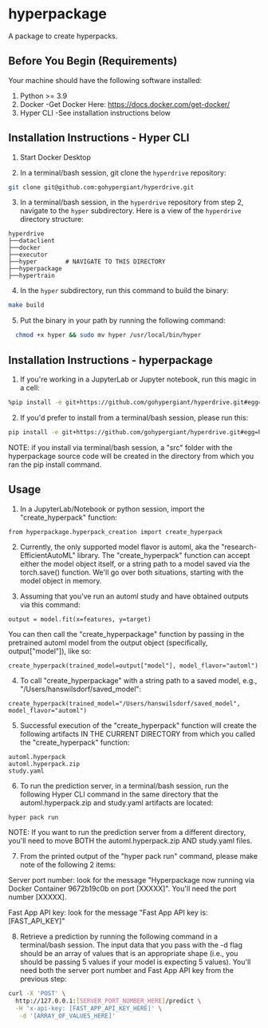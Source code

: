 # hyperpackage

A package to create hyperpacks.

## Before You Begin (Requirements)

Your machine should have the following software installed:

1. Python >= 3.9
2. Docker
   -Get Docker Here: https://docs.docker.com/get-docker/
3. Hyper CLI
   -See installation instructions below

## Installation Instructions - Hyper CLI

1. Start Docker Desktop

2. In a terminal/bash session, git clone the `hyperdrive` repository:

```bash
git clone git@github.com:gohypergiant/hyperdrive.git
```

3. In a terminal/bash session, in the `hyperdrive` repository from step 2, navigate to the `hyper` subdirectory. Here is a view of the `hyperdrive` directory structure:

```
hyperdrive
├──dataclient
├──docker
├──executor
├──hyper        # NAVIGATE TO THIS DIRECTORY
├──hyperpackage
├──hypertrain
```

4. In the `hyper` subdirectory, run this command to build the binary:

```bash
make build
```

5. Put the binary in your path by running the following command:

```bash
  chmod +x hyper && sudo mv hyper /usr/local/bin/hyper
```

## Installation Instructions - hyperpackage

1. If you're working in a JupyterLab or Jupyter notebook, run this magic in a cell:
```bash
%pip install -e git+https://github.com/gohypergiant/hyperdrive.git#egg=hyperpackage\&subdirectory=hyperpackage
```

2. If you'd prefer to install from a terminal/bash session, please run this:
```bash
pip install -e git+https://github.com/gohypergiant/hyperdrive.git#egg=hyperpackage\&subdirectory=hyperpackage
```
NOTE: if you install via terminal/bash session, a "src" folder with the hyperpackage source code will be created in the directory from which you ran the pip install command.

## Usage

1. In a JupyterLab/Notebook or python session, import the "create_hyperpack" function:

```
from hyperpackage.hyperpack_creation import create_hyperpack
```

2. Currently, the only supported model flavor is automl, aka the "research-EfficientAutoML" library. The "create_hyperpack" function can accept either the model object itself, or a string path to a model saved via the torch.save() function. We'll go over both situations, starting with the model object in memory.

3. Assuming that you've run an automl study and have obtained outputs via this command:

```
output = model.fit(x=features, y=target)
```

You can then call the "create_hyperpackage" function by passing in the pretrained automl model from the output object (specifically, output["model"]), like so:

```
create_hyperpack(trained_model=output["model"], model_flavor="automl")
```
 
4. To call "create_hyperpackage" with a string path to a saved model, e.g., "/Users/hanswilsdorf/saved_model":

```
create_hyperpack(trained_model="/Users/hanswilsdorf/saved_model", model_flavor="automl")
```

5. Successful execution of the "create_hyperpack" function will create the following artifacts IN THE CURRENT DIRECTORY from which you called the "create_hyperpack" function:

```
automl.hyperpack
automl.hyperpack.zip
study.yaml
```

6. To run the prediction server, in a terminal/bash session, run the following Hyper CLI command in the same directory that the automl.hyperpack.zip and study.yaml artifacts are located:
``` bash
hyper pack run
```

NOTE: If you want to run the prediction server from a different directory, you'll need to move BOTH the automl.hyperpack.zip AND study.yaml files.

7. From the printed output of the "hyper pack run" command, please make note of the following 2 items:

Server port number: look for the message "Hyperpackage now running via Docker Container 9672b19c0b on port [XXXXX]". You'll need the port number [XXXXX].

Fast App API key: look for the message "Fast App API key is: [FAST_API_KEY]"

8. Retrieve a prediction by running the following command in a terminal/bash session. The input data that you pass with the -d flag should be an array of values that is an appropriate shape (i.e., you should be passing 5 values if your model is expecting 5 values). You'll need both the server port number and Fast App API key from the previous step:

``` bash
curl -X 'POST' \
  http://127.0.0.1:[SERVER_PORT_NUMBER_HERE]/predict \
  -H 'x-api-key: [FAST_APP_API_KEY_HERE]' \
   -d '[ARRAY_OF_VALUES_HERE]'
```
